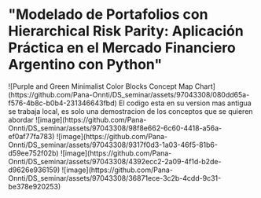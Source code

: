 <h1>"Modelado de Portafolios con Hierarchical Risk Parity: Aplicación Práctica en el Mercado Financiero Argentino con Python"</h1>
![Purple and Green Minimalist Color Blocks Concept Map Chart](https://github.com/Pana-Onnti/DS_seminar/assets/97043308/080dd65a-f576-4b8c-b0b4-231346643fbd)
El codigo esta en su version mas antigua se trabaja local, es solo una demostracion de los conceptos que se quieren abordar 
![image](https://github.com/Pana-Onnti/DS_seminar/assets/97043308/98f8e662-6c60-4418-a56a-ef0af77fa783)
![image](https://github.com/Pana-Onnti/DS_seminar/assets/97043308/9317f0d3-1a03-46f5-81b6-d59ee752f02b)
![image](https://github.com/Pana-Onnti/DS_seminar/assets/97043308/4392ecc2-2a09-4f1d-b2de-d9626e936159)
![image](https://github.com/Pana-Onnti/DS_seminar/assets/97043308/36871ece-3c2b-4cdd-9c31-be378e920253)
